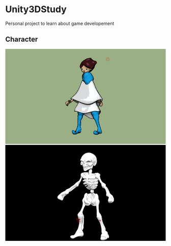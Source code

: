 # Unity3DStudy
Personal project to learn about game developement

## Character
![image](https://raw.githubusercontent.com/allansm/Unity3DStudy/master/CAPTURE/1.PNG?token=AI434RHN6VHODZTH6XIZ4AK6ILL34)
![image](https://raw.githubusercontent.com/allansm/Unity3DStudy/master/CAPTURE/2.PNG?token=AI434RHN6VHODZTH6XIZ4AK6ILL34)


